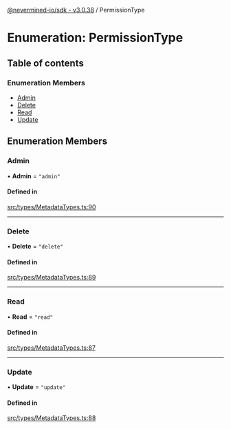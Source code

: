 [@nevermined-io/sdk - v3.0.38](../code-reference.md) / PermissionType

# Enumeration: PermissionType

## Table of contents

### Enumeration Members

- [Admin](PermissionType.md#admin)
- [Delete](PermissionType.md#delete)
- [Read](PermissionType.md#read)
- [Update](PermissionType.md#update)

## Enumeration Members

### Admin

• **Admin** = `"admin"`

#### Defined in

[src/types/MetadataTypes.ts:90](https://github.com/nevermined-io/sdk-js/blob/19fc2a94ba4543472977483f1df808804d5fb1b7/src/types/MetadataTypes.ts#L90)

---

### Delete

• **Delete** = `"delete"`

#### Defined in

[src/types/MetadataTypes.ts:89](https://github.com/nevermined-io/sdk-js/blob/19fc2a94ba4543472977483f1df808804d5fb1b7/src/types/MetadataTypes.ts#L89)

---

### Read

• **Read** = `"read"`

#### Defined in

[src/types/MetadataTypes.ts:87](https://github.com/nevermined-io/sdk-js/blob/19fc2a94ba4543472977483f1df808804d5fb1b7/src/types/MetadataTypes.ts#L87)

---

### Update

• **Update** = `"update"`

#### Defined in

[src/types/MetadataTypes.ts:88](https://github.com/nevermined-io/sdk-js/blob/19fc2a94ba4543472977483f1df808804d5fb1b7/src/types/MetadataTypes.ts#L88)
